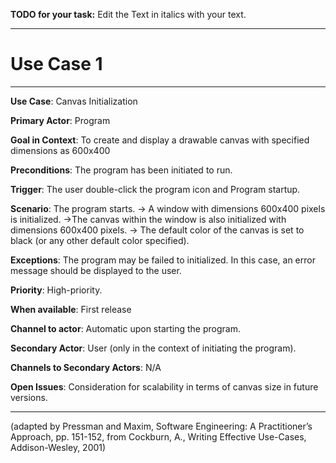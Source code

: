 **TODO for your task:** Edit the Text in italics with your text.

<hr>

# Use Case 1

<hr>

**Use Case**: Canvas Initialization

**Primary Actor**: Program

**Goal in Context**: To create and display a drawable canvas with specified dimensions as 600x400

**Preconditions**: The program has been initiated to run.

**Trigger**: The user double-click the program icon and Program startup.
  
**Scenario**: The program starts. -> A window with dimensions 600x400 pixels is initialized.
->The canvas within the window is also initialized with dimensions 600x400 pixels. -> The default color of the canvas is set to black (or any other default color specified).
 
**Exceptions**: The program may be failed to initialized. In this case, an error message should be displayed to the user.

**Priority**: High-priority.

**When available**: First release

**Channel to actor**: Automatic upon starting the program.

**Secondary Actor**: User (only in the context of initiating the program).

**Channels to Secondary Actors**: N/A

**Open Issues**: Consideration for scalability in terms of canvas size in future versions.

<hr>



(adapted by Pressman and Maxim, Software Engineering: A Practitioner’s Approach, pp. 151-152, from Cockburn,
A., Writing Effective Use-Cases, Addison-Wesley, 2001)
